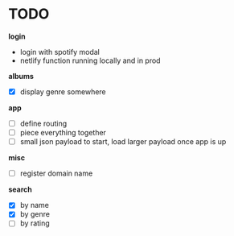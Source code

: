 # TODO

**login**
* login with spotify modal
* netlify function running locally and in prod

**albums**
* [x] display genre somewhere

**app**
* [ ] define routing
* [ ] piece everything together
* [ ] small json payload to start, load larger payload once app is up

**misc**
* [ ] register domain name

**search**
* [x] by name
* [x] by genre
* [ ] by rating
